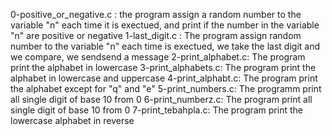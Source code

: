 0-positive_or_negative.c : the program assign a random number to the variable "n" each time it is exectued, and print if the number in the variable "n" are positive or negative
1-last_digit.c : The program assign random number to the variable "n" each time is exectued, we take the last digit and we compare, we sendsend a message
2-print_alphabet.c: The program print the alphabet in lowercase
3-print_alphabets.c: The program print the alphabet in lowercase and uppercase
4-print_alphabt.c: The program print the alphabet except for "q" and "e"
5-print_numbers.c: The programm print all single digit of base 10 from 0
6-print_numberz.c: The program print all single digit of base 10 from 0
7-print_tebahpla.c: The program print the lowercase alphabet in reverse
